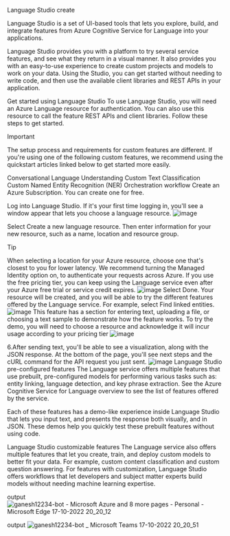 Language Studio create

Language Studio is a set of UI-based tools that lets you explore, build, and integrate features from Azure Cognitive Service for Language into your applications.

Language Studio provides you with a platform to try several service features, and see what they return in a visual manner. It also provides you with an easy-to-use experience to create custom projects and models to work on your data. Using the Studio, you can get started without needing to write code, and then use the available client libraries and REST APIs in your application.

Get started using Language Studio
To use Language Studio, you will need an Azure Language resource for authentication. You can also use this resource to call the feature REST APIs and client libraries. Follow these steps to get started.

 Important

The setup process and requirements for custom features are different. If you're using one of the following custom features, we recommend using the quickstart articles linked below to get started more easily.

Conversational Language Understanding
Custom Text Classification
Custom Named Entity Recognition (NER)
Orchestration workflow
Create an Azure Subscription. You can create one for free.

Log into Language Studio. If it's your first time logging in, you'll see a window appear that lets you choose a language resource.
![image](https://user-images.githubusercontent.com/112709511/195116278-0d61108b-9491-4c32-8980-eb6e731aaf60.png)

Select Create a new language resource. Then enter information for your new resource, such as a name, location and resource group.

 Tip

When selecting a location for your Azure resource, choose one that's closest to you for lower latency.
We recommend turning the Managed Identity option on, to authenticate your requests across Azure.
If you use the free pricing tier, you can keep using the Language service even after your Azure free trial or service credit expires.
![image](https://user-images.githubusercontent.com/112709511/195116403-7ac32e93-4d11-4171-b0cb-e67e75cec8a8.png)
Select Done. Your resource will be created, and you will be able to try the different features offered by the Language service. For example, select Find linked entities.
![image](https://user-images.githubusercontent.com/112709511/195116529-1467bf1c-a0df-4cda-8fed-ac5dec495727.png)
This feature has a section for entering text, uploading a file, or choosing a text sample to demonstrate how the feature works. To try the demo, you will need to choose a resource and acknowledge it will incur usage according to your pricing tier
![image](https://user-images.githubusercontent.com/112709511/195116879-6c53c55a-9cbc-4ace-8aae-aff2e7bcd200.png)

6.After sending text, you'll be able to see a visualization, along with the JSON response. At the bottom of the page, you'll see next steps and the cURL command for the API request you just sent.
![image](https://user-images.githubusercontent.com/112709511/195116984-01ef6333-e794-455f-bb14-e8e12c9f8605.png)
Language Studio pre-configured features
The Language service offers multiple features that use prebuilt, pre-configured models for performing various tasks such as: entity linking, language detection, and key phrase extraction. See the Azure Cognitive Service for Language overview to see the list of features offered by the service.

Each of these features has a demo-like experience inside Language Studio that lets you input text, and presents the response both visually, and in JSON. These demos help you quickly test these prebuilt features without using code.

Language Studio customizable features
The Language service also offers multiple features that let you create, train, and deploy custom models to better fit your data. For example, custom content classification and custom question answering. For features with customization, Language Studio offers workflows that let developers and subject matter experts build models without needing machine learning expertise.

output 
![ganesh12234-bot - Microsoft Azure and 8 more pages - Personal - Microsoft​ Edge 17-10-2022 20_20_12](https://user-images.githubusercontent.com/69752993/196209923-fe1cfa0f-b2cd-44b4-88ea-b3c5e2235fc2.png)


output
![ganesh12234-bot _ Microsoft Teams 17-10-2022 20_20_51](https://user-images.githubusercontent.com/69752993/196209989-e762fafc-54f7-48c1-b8b0-4a771b80462e.png)



